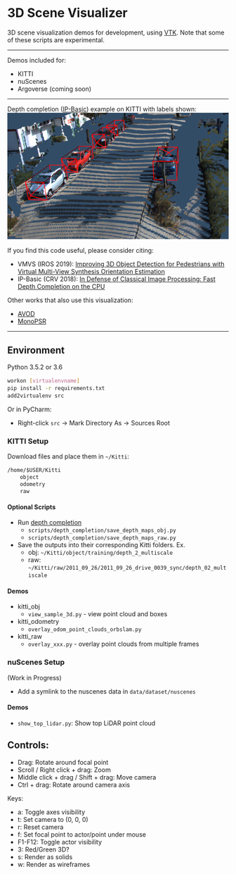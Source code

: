# 3D Scene Visualizer
3D scene visualization demos for development, using [VTK](https://vtk.org/). Note that some of these scripts are experimental.

---
Demos included for:
- KITTI
- nuScenes
- Argoverse (coming soon) 
---
Depth completion ([IP-Basic](https://github.com/kujason/ip_basic)) example on KITTI with labels shown:
![example](./data/images/example.png)

If you find this code useful, please consider citing:

- VMVS (IROS 2019): [Improving 3D Object Detection for Pedestrians with Virtual Multi-View Synthesis Orientation Estimation](https://arxiv.org/abs/1907.06777) 
- IP-Basic (CRV 2018): [In Defense of Classical Image Processing: Fast Depth Completion on the CPU](https://arxiv.org/abs/1802.00036) 

Other works that also use this visualization:
- [AVOD](https://arxiv.org/abs/1712.02294)
- [MonoPSR](https://arxiv.org/abs/1904.01690)

---

## Environment
Python 3.5.2 or 3.6

```bash
workon [virtualenvname]
pip install -r requirements.txt
add2virtualenv src
```

Or in PyCharm:
- Right-click `src` -> Mark Directory As -> Sources Root 

### KITTI Setup
Download files and place them in `~/Kitti`:
```
/home/$USER/Kitti
    object
    odometry
    raw
```

#### Optional Scripts 
- Run [depth completion](https://github.com/kujason/ip_basic)
    - `scripts/depth_completion/save_depth_maps_obj.py`
    - `scripts/depth_completion/save_depth_maps_raw.py`
- Save the outputs into their corresponding Kitti folders. Ex.
    - obj: `~/Kitti/object/training/depth_2_multiscale`
    - raw: `~/Kitti/raw/2011_09_26/2011_09_26_drive_0039_sync/depth_02_multiscale`
    
#### Demos
- kitti_obj
    - `view_sample_3d.py` - view point cloud and boxes
- kitti_odometry
    - `overlay_odom_point_clouds_orbslam.py`
- kitti_raw
    - `overlay_xxx.py` - overlay point clouds from multiple frames

### nuScenes Setup
(Work in Progress)
- Add a symlink to the nuscenes data in `data/dataset/nuscenes`

#### Demos
- `show_top_lidar.py`: Show top LiDAR point cloud

## Controls:
- Drag: Rotate around focal point
- Scroll / Right click + drag: Zoom
- Middle click + drag / Shift + drag: Move camera
- Ctrl + drag: Rotate around camera axis

Keys:
- a: Toggle axes visibility
- t: Set camera to (0, 0, 0)
- r: Reset camera
- f: Set focal point to actor/point under mouse
- F1-F12: Toggle actor visibility
- 3: Red/Green 3D?
- s: Render as solids
- w: Render as wireframes
